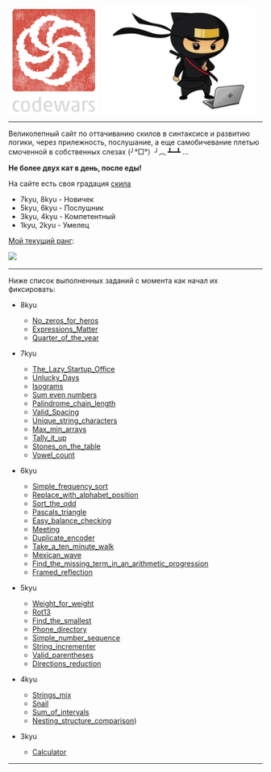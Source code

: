![](codewars.png)
![](ninja.png)

---

Великолепный сайт по оттачиванию скилов в синтаксисе и развитию логики, через прилежность, послушание, а еще самобичевание плетью смоченной в собственных слезах (╯°□°）╯︵ ┻━┻ ...

**Не более двух кат в день, после еды!** 

На сайте есть своя градация [скила](https://www.codewars.com/about)

- 7kyu, 8kyu - Новичек
- 5kyu, 6kyu - Послушник
- 3kyu, 4kyu - Компетентный
- 1kyu, 2kyu - Умелец

[Мой текущий ранг](https://www.codewars.com/users/MrBeean):

![](https://www.codewars.com/users/MrBeean/badges/large)

---

Ниже список выполненных заданий с момента как начал их фиксировать:

- 8kyu
  - [No_zeros_for_heros](solutions/8kyu/No_zeros_for_heros)
  - [Expressions_Matter](solutions/8kyu/Expressions_Matter)
  - [Quarter_of_the_year](solutions/8kyu/Quarter_of_the_year)
  
- 7kyu
  - [The_Lazy_Startup_Office](solutions/7kyu/The_Lazy_Startup_Office)
  - [Unlucky_Days](solutions/7kyu/Unlucky_Days)
  - [Isograms](solutions/7kyu/Isograms)
  - [Sum even numbers](solutions/7kyu/Sum_even_numbers)
  - [Palindrome_chain_length](solutions/7kyu/Palindrome_chain_length)
  - [Valid_Spacing](solutions/7kyu/Valid_Spacing)
  - [Unique_string_characters](solutions/7kyu/Unique_string_characters)
  - [Max_min_arrays](solutions/7kyu/Max_min_arrays)
  - [Tally_it_up](solutions/7kyu/Tally_it_up)
  - [Stones_on_the_table](solutions/7kyu/Stones_on_the_table)
  - [Vowel_count](solutions/7kyu/Vowel_count)

- 6kyu
  - [Simple_frequency_sort](solutions/6kyu/Simple_frequency_sort)
  - [Replace_with_alphabet_position](solutions/6kyu/Replace_with_alphabet_position)
  - [Sort_the_odd](solutions/6kyu/Sort_the_odd)
  - [Pascals_triangle](solutions/6kyu/Pascals_triangle)
  - [Easy_balance_checking](solutions/6kyu/Easy_balance_checking)
  - [Meeting](solutions/6kyu/Meeting)
  - [Duplicate_encoder](solutions/6kyu/Duplicate_encoder)
  - [Take_a_ten_minute_walk](solutions/6kyu/Take_a_ten_minute_walk)
  - [Mexican_wave](solutions/6kyu/Mexican_wave)
  - [Find_the_missing_term_in_an_arithmetic_progression](solutions/6kyu/Find_the_missing_term_in_an_arithmetic_progression)
  - [Framed_reflection](solutions/6kyu/Framed_reflection)
 
- 5kyu
  - [Weight_for_weight](solutions/5kyu/Weight_for_weight)
  - [Rot13](solutions/5kyu/Rot13)
  - [Find_the_smallest](solutions/5kyu/Find_the_smallest)
  - [Phone_directory](solutions/5kyu/Phone_directory)
  - [Simple_number_sequence](solutions/5kyu/Simple_number_sequence)
  - [String_incrementer](solutions/5kyu/String_incrementer)
  - [Valid_parentheses](solutions/5kyu/Valid_parentheses)
  - [Directions_reduction](solutions/5kyu/Directions_reduction)

- 4kyu
  - [Strings_mix](solutions/4kyu/Strings_mix)
  - [Snail](solutions/4kyu/Snail)
  - [Sum_of_intervals](solutions/4kyu/Sum_of_intervals)
  - [Nesting_structure_comparison](solutions/4kyu/Nesting_structure_comparison))

- 3kyu
  - [Calculator](solutions/3kyu/Calculator)
---
